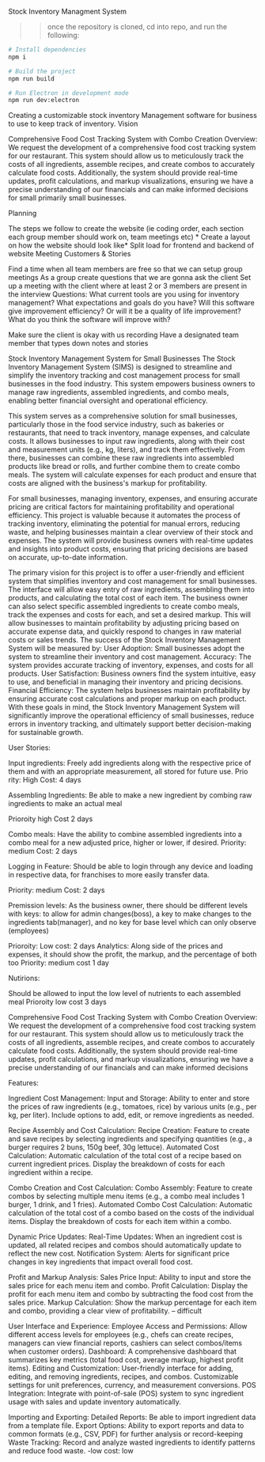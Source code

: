 Stock Inventory Managment System

>> once the repository is cloned, cd into repo, and run the following:
```sh
# Install dependencies
npm i

# Build the project
npm run build

# Run Electron in development mode
npm run dev:electron
```
Creating a customizable stock inventory Management software for business to use to keep track of inventory. Vision

Comprehensive Food Cost Tracking System with Combo Creation Overview: We request the development of a comprehensive food cost tracking system for our restaurant. This system should allow us to meticulously track the costs of all ingredients, assemble recipes, and create combos to accurately calculate food costs. Additionally, the system should provide real-time updates, profit calculations, and markup visualizations, ensuring we have a precise understanding of our financials and can make informed decisions for small primarily small businesses.

Planning

The steps we follow to create the website (ie coding order, each section each group member should work on, team meetings etc) *
Create a layout on how the website should look like* Split load for frontend and backend of website
Meeting Customers & Stories

Find a time when all team members are free so that we can setup group meetings As a group create questions that we are gonna ask the client Set up a meeting with the client where at least 2 or 3 members are present in the interview Questions: What current tools are you using for inventory management? What expectations and goals do you have? Will this software give improvement efficiency? Or will it be a quality of life improvement? What do you think the software will improve with?

Make sure the client is okay with us recording Have a designated team member that types down notes and stories

Stock Inventory Management System for Small Businesses The Stock Inventory Management System (SIMS) is designed to streamline and simplify the inventory tracking and cost management process for small businesses in the food industry. This system empowers business owners to manage raw ingredients, assembled ingredients, and combo meals, enabling better financial oversight and operational efficiency.

This system serves as a comprehensive solution for small businesses, particularly those in the food service industry, such as bakeries or restaurants, that need to track inventory, manage expenses, and calculate costs. It allows businesses to input raw ingredients, along with their cost and measurement units (e.g., kg, liters), and track them effectively. From there, businesses can combine these raw ingredients into assembled products like bread or rolls, and further combine them to create combo meals. The system will calculate expenses for each product and ensure that costs are aligned with the business's markup for profitability.

For small businesses, managing inventory, expenses, and ensuring accurate pricing are critical factors for maintaining profitability and operational efficiency. This project is valuable because it automates the process of tracking inventory, eliminating the potential for manual errors, reducing waste, and helping businesses maintain a clear overview of their stock and expenses. The system will provide business owners with real-time updates and insights into product costs, ensuring that pricing decisions are based on accurate, up-to-date information.

The primary vision for this project is to offer a user-friendly and efficient system that simplifies inventory and cost management for small businesses. The interface will allow easy entry of raw ingredients, assembling them into products, and calculating the total cost of each item. The business owner can also select specific assembled ingredients to create combo meals, track the expenses and costs for each, and set a desired markup. This will allow businesses to maintain profitability by adjusting pricing based on accurate expense data, and quickly respond to changes in raw material costs or sales trends. The success of the Stock Inventory Management System will be measured by: User Adoption: Small businesses adopt the system to streamline their inventory and cost management. Accuracy: The system provides accurate tracking of inventory, expenses, and costs for all products. User Satisfaction: Business owners find the system intuitive, easy to use, and beneficial in managing their inventory and pricing decisions. Financial Efficiency: The system helps businesses maintain profitability by ensuring accurate cost calculations and proper markup on each product. With these goals in mind, the Stock Inventory Management System will significantly improve the operational efficiency of small businesses, reduce errors in inventory tracking, and ultimately support better decision-making for sustainable growth.

User Stories:

Input ingredients: Freely add ingredients along with the respective price of them and with an appropriate measurement, all stored for future use. Prio rity: High Cost: 4 days

Assembling Ingredients: Be able to make a new ingredient by combing raw ingredients to make an actual meal

Prioroity high Cost 2 days

Combo meals: Have the ability to combine assembled ingredients into a combo meal for a new adjusted price, higher or lower, if desired. Priority: medium Cost: 2 days

Logging in Feature: Should be able to login through any device and loading in respective data, for franchises to more easily transfer data.

Priority: medium Cost: 2 days

Premission levels: As the business owner, there should be different levels with keys: to allow for admin changes(boss), a key to make changes to the ingredients tab(manager), and no key for base level which can only observe (employees)

Prioroity: Low cost: 2 days Analytics: Along side of the prices and expenses, it should show the profit, the markup, and the percentage of both too Priority: medium cost 1 day

Nutirions:

Should be allowed to input the low level of nutrients to each assembled meal Prioroity low cost 3 days

Comprehensive Food Cost Tracking System with Combo Creation Overview: We request the development of a comprehensive food cost tracking system for our restaurant. This system should allow us to meticulously track the costs of all ingredients, assemble recipes, and create combos to accurately calculate food costs. Additionally, the system should provide real-time updates, profit calculations, and markup visualizations, ensuring we have a precise understanding of our financials and can make informed decisions

Features:

Ingredient Cost Management: Input and Storage: Ability to enter and store the prices of raw ingredients (e.g., tomatoes, rice) by various units (e.g., per kg, per liter). Include options to add, edit, or remove ingredients as needed.

Recipe Assembly and Cost Calculation: Recipe Creation: Feature to create and save recipes by selecting ingredients and specifying quantities (e.g., a burger requires 2 buns, 150g beef, 30g lettuce). Automated Cost Calculation: Automatic calculation of the total cost of a recipe based on current ingredient prices. Display the breakdown of costs for each ingredient within a recipe.

Combo Creation and Cost Calculation: Combo Assembly: Feature to create combos by selecting multiple menu items (e.g., a combo meal includes 1 burger, 1 drink, and 1 fries). Automated Combo Cost Calculation: Automatic calculation of the total cost of a combo based on the costs of the individual items. Display the breakdown of costs for each item within a combo.

Dynamic Price Updates: Real-Time Updates: When an ingredient cost is updated, all related recipes and combos should automatically update to reflect the new cost. Notification System: Alerts for significant price changes in key ingredients that impact overall food cost.

Profit and Markup Analysis: Sales Price Input: Ability to input and store the sales price for each menu item and combo. Profit Calculation: Display the profit for each menu item and combo by subtracting the food cost from the sales price. Markup Calculation: Show the markup percentage for each item and combo, providing a clear view of profitability. – difficult

User Interface and Experience: Employee Access and Permissions: Allow different access levels for employees (e.g., chefs can create recipes, managers can view financial reports, cashiers can select combos/items when customer orders). Dashboard: A comprehensive dashboard that summarizes key metrics (total food cost, average markup, highest profit items). Editing and Customization: User-friendly interface for adding, editing, and removing ingredients, recipes, and combos. Customizable settings for unit preferences, currency, and measurement conversions. POS Integration: Integrate with point-of-sale (POS) system to sync ingredient usage with sales and update inventory automatically.

Importing and Exporting: Detailed Reports: Be able to import ingredient data from a template file. Export Options: Ability to export reports and data to common formats (e.g., CSV, PDF) for further analysis or record-keeping Waste Tracking: Record and analyze wasted ingredients to identify patterns and reduce food waste. -low cost: low
